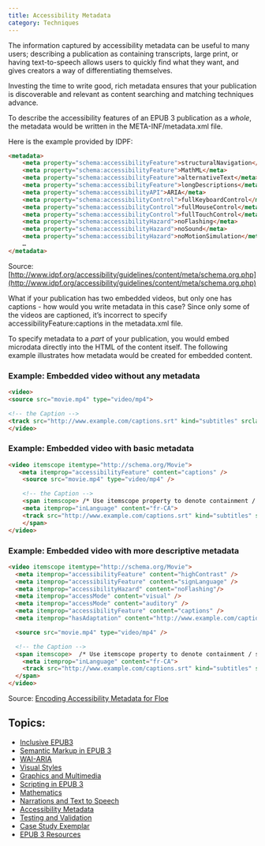 ```yaml
---
title: Accessibility Metadata
category: Techniques
---
```

The information captured by accessibility metadata can be useful to many users; describing a publication as containing
transcripts, large print, or having text-to-speech allows users to quickly find what they want, and gives creators a way
of differentiating themselves.

Investing the time to write good, rich metadata ensures that your publication is discoverable and relevant as content
searching and matching techniques advance.

To describe the accessibility features of an EPUB 3 publication as a *whole*, the metadata would be written in the
META-INF/metadata.xml file.

Here is the example provided by IDPF:

```html
<metadata>
    <meta property="schema:accessibilityFeature">structuralNavigation</meta>
    <meta property="schema:accessibilityFeature">MathML</meta>
    <meta property="schema:accessibilityFeature">alternativeText</meta>
    <meta property="schema:accessibilityFeature">longDescriptions</meta>
    <meta property="schema:accessibilityAPI">ARIA</meta>
    <meta property="schema:accessibilityControl">fullKeyboardControl</meta>
    <meta property="schema:accessibilityControl">fullMouseControl</meta>
    <meta property="schema:accessibilityControl">fullTouchControl</meta>
    <meta property="schema:accessibilityHazard">noFlashing</meta>
    <meta property="schema:accessibilityHazard">noSound</meta>
    <meta property="schema:accessibilityHazard">noMotionSimulation</meta>
    …
</metadata>
```

Source: [http://www.idpf.org/accessibility/guidelines/content/meta/schema.org.php](http://www.idpf.org/accessibility/guidelines/content/meta/schema.org.php)

What if your publication has two embedded videos, but only one has captions - how would you write metadata in this case?
Since only some of the videos are captioned, it’s incorrect to specify accessibilityFeature:captions in the metadata.xml
file.

To specify metadata to a *part* of your publication, you would embed microdata directly into the HTML of the content
itself. The following example illustrates how metadata would be created for embedded content.

### Example: Embedded video without any metadata

```html
<video>
<source src="movie.mp4" type="video/mp4">

<!-- the Caption -->
<track src="http://www.example.com/captions.srt" kind="subtitles" srclang="fr-CA">
</video>
```

### Example: Embedded video with basic metadata

```html
<video itemscope itemtype="http://schema.org/Movie">
   <meta itemprop="accessibilityFeature" content="captions" />
    <source src="movie.mp4" type="video/mp4" />

    <!-- the Caption -->
    <span itemscope> /* Use itemscope property to denote containment / scope for metadata. */
    <meta itemprop="inLanguage" content="fr-CA">
    <track src="http://www.example.com/captions.srt" kind="subtitles" srclang="fr-CA" />
    </span>
</video>
```

### Example: Embedded video with more descriptive metadata

```html
<video itemscope itemtype="http://schema.org/Movie">
  <meta itemprop="accessibilityFeature" content="highContrast" />
  <meta itemprop="accessibilityFeature" content="signLanguage" />
  <meta itemprop="accessibilityHazard" content="noFlashing"/>
  <meta itemprop="accessMode" content="visual" />
  <meta itemprop="accessMode" content="auditory" />
  <meta itemprop="accessibilityFeature" content="captions" />
  <meta itemprop="hasAdaptation" content="http://www.example.com/captions.srt" />

  <source src="movie.mp4" type="video/mp4" />

  <!-- the Caption -->
  <span itemscope>  /* Use itemscope property to denote containment / scope for metadata. */
    <meta itemprop="inLanguage" content="fr-CA">
    <track src="http://www.example.com/captions.srt" kind="subtitles" srclang="fr-CA" />
  </span>
</video>
```

Source: [Encoding Accessibility Metadata for Floe](http://wiki.fluidproject.org/display/fluid/Encoding+Accessibility+Metadata+for+Floe+-+Tables+and+Examples)

## Topics:

* [Inclusive EPUB3](/InclusiveEPUB3.html)
* [Semantic Markup in EPUB 3](/SemanticMarkupInEPUB3.html)
* [WAI-ARIA](/WAI-ARIA.html)
* [Visual Styles](/VisualStyles.html)
* [Graphics and Multimedia](/GraphicsAndMultimedia.html)
* [Scripting in EPUB 3](/ScriptingInEPUB3.html)
* [Mathematics](/Mathematics.html)
* [Narrations and Text to Speech](/NarrationsAndTextToSpeech.html)
* [Accessibility Metadata](/AccessibilityMetadata.html)
* [Testing and Validation](/TestingAndValidation.html)
* [Case Study Exemplar](/CaseStudyExemplar.html)
* [EPUB 3 Resources](/EPUB3Resources.html)
